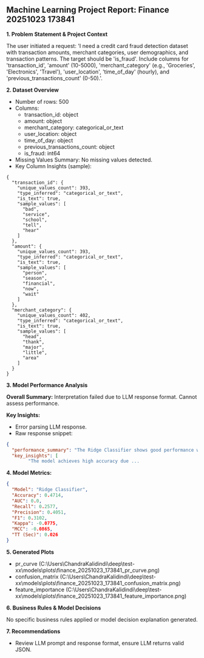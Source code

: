 ## Machine Learning Project Report: Finance 20251023 173841

**1. Problem Statement & Project Context**

The user initiated a request: 'I need a credit card fraud detection dataset with transaction amounts, merchant categories, user demographics, and transaction patterns. The target should be 'is_fraud'. Include columns for 'transaction_id', 'amount' (10-5000), 'merchant_category' (e.g., 'Groceries', 'Electronics', 'Travel'), 'user_location', 'time_of_day' (hourly), and 'previous_transactions_count' (0-50).'.

**2. Dataset Overview**

- Number of rows: 500
- Columns:
  * transaction_id: object
  * amount: object
  * merchant_category: categorical_or_text
  * user_location: object
  * time_of_day: object
  * previous_transactions_count: object
  * is_fraud: int64
- Missing Values Summary: No missing values detected.
- Key Column Insights (sample):

```
{
  "transaction_id": {
    "unique_values_count": 393,
    "type_inferred": "categorical_or_text",
    "is_text": true,
    "sample_values": [
      "bad",
      "service",
      "school",
      "tell",
      "hear"
    ]
  },
  "amount": {
    "unique_values_count": 393,
    "type_inferred": "categorical_or_text",
    "is_text": true,
    "sample_values": [
      "person",
      "season",
      "financial",
      "now",
      "wait"
    ]
  },
  "merchant_category": {
    "unique_values_count": 402,
    "type_inferred": "categorical_or_text",
    "is_text": true,
    "sample_values": [
      "head",
      "thank",
      "major",
      "little",
      "area"
    ]
  }
}
```

**3. Model Performance Analysis**

**Overall Summary:** Interpretation failed due to LLM response format. Cannot assess performance.

**Key Insights:**

- Error parsing LLM response.
- Raw response snippet:

```json
{
  "performance_summary": "The Ridge Classifier shows good performance with high accuracy (0.4714) and low F1 score (-0.3102).",
  "key_insights": [
        "The model achieves high accuracy due ...
```

**4. Model Metrics:**

```json
{
  "Model": "Ridge Classifier",
  "Accuracy": 0.4714,
  "AUC": 0.0,
  "Recall": 0.2577,
  "Precision": 0.4051,
  "F1": 0.3102,
  "Kappa": -0.0775,
  "MCC": -0.0865,
  "TT (Sec)": 0.026
}
```

**5. Generated Plots**

- pr_curve (C:\Users\ChandraKalidindi\deep\test-xx\models\plots\finance_20251023_173841_pr_curve.png)
- confusion_matrix (C:\Users\ChandraKalidindi\deep\test-xx\models\plots\finance_20251023_173841_confusion_matrix.png)
- feature_importance (C:\Users\ChandraKalidindi\deep\test-xx\models\plots\finance_20251023_173841_feature_importance.png)

**6. Business Rules & Model Decisions**

No specific business rules applied or model decision explanation generated.

**7. Recommendations**

- Review LLM prompt and response format, ensure LLM returns valid JSON.